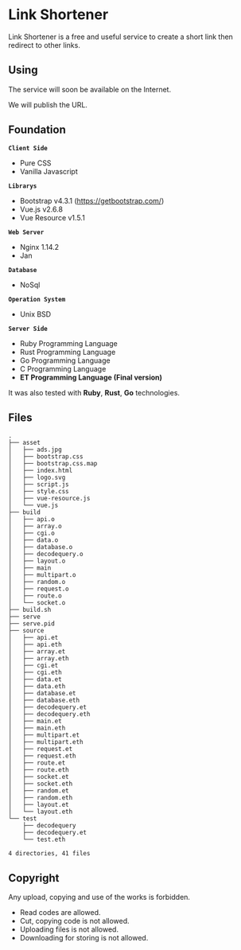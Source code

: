 # Link Shortener

Link Shortener is a free and useful service to create a short link then redirect to other links.

## Using

The service will soon be available on the Internet.

We will publish the URL.

## Foundation


**`Client Side`**

 * Pure CSS
 * Vanilla Javascript

**`Librarys`**
 * Bootstrap v4.3.1 (https://getbootstrap.com/)
 * Vue.js v2.6.8
 * Vue Resource v1.5.1

**`Web Server`**
 * Nginx 1.14.2
 * Jan

**`Database`**
* NoSql

**`Operation System`**
 * Unix BSD

**`Server Side`**
 * Ruby  Programming Language
 * Rust  Programming Language
 * Go  Programming Language
 * C  Programming Language
 * **ET Programming Language (Final version)**

It was also tested with **Ruby**, **Rust**, **Go** technologies.

## Files

```
.
├── asset
│   ├── ads.jpg
│   ├── bootstrap.css
│   ├── bootstrap.css.map
│   ├── index.html
│   ├── logo.svg
│   ├── script.js
│   ├── style.css
│   ├── vue-resource.js
│   └── vue.js
├── build
│   ├── api.o
│   ├── array.o
│   ├── cgi.o
│   ├── data.o
│   ├── database.o
│   ├── decodequery.o
│   ├── layout.o
│   ├── main
│   ├── multipart.o
│   ├── random.o
│   ├── request.o
│   ├── route.o
│   └── socket.o
├── build.sh
├── serve
├── serve.pid
├── source
│   ├── api.et
│   ├── api.eth
│   ├── array.et
│   ├── array.eth
│   ├── cgi.et
│   ├── cgi.eth
│   ├── data.et
│   ├── data.eth
│   ├── database.et
│   ├── database.eth
│   ├── decodequery.et
│   ├── decodequery.eth
│   ├── main.et
│   ├── main.eth
│   ├── multipart.et
│   ├── multipart.eth
│   ├── request.et
│   ├── request.eth
│   ├── route.et
│   ├── route.eth
│   ├── socket.et
│   ├── socket.eth
│   ├── random.et
│   ├── random.eth
│   ├── layout.et
│   └── layout.eth
└── test
    ├── decodequery
    ├── decodequery.et
    └── test.eth

4 directories, 41 files
```

## Copyright

Any upload, copying and use of the works is forbidden.

 - Read codes are allowed.
 - Cut, copying code is not allowed.
 - Uploading files is not allowed.
 - Downloading for storing is not allowed.

